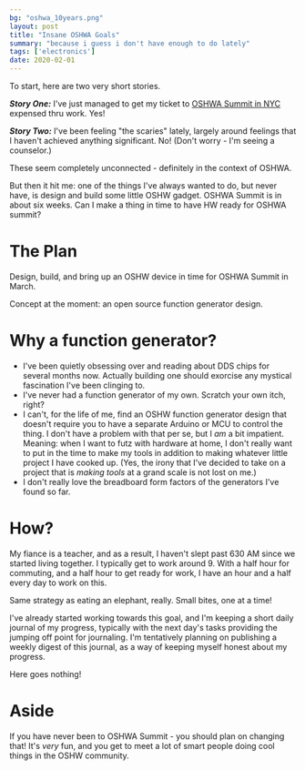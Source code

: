 ```yaml
---
bg: "oshwa_10years.png"
layout: post
title: "Insane OSHWA Goals"
summary: "because i guess i don't have enough to do lately"
tags: ['electronics']
date: 2020-02-01
---
```


To start, here are two very short stories. 

**_Story One:_** I've just managed to get my ticket to [OSHWA Summit in NYC](https://2020.oshwa.org/) expensed thru work. Yes! 

**_Story Two:_** I've been feeling "the scaries" lately, largely around feelings that I haven't achieved anything significant. No! (Don't worry - I'm seeing a counselor.) 

These seem completely unconnected - definitely in the context of OSHWA. 

But then it hit me: one of the things I've always wanted to do, but never have, is design and build some little OSHW gadget. OSHWA Summit is in about six weeks. Can I make a thing in time to have HW ready for OSHWA summit? 

# The Plan 

Design, build, and bring up an OSHW device in time for OSHWA Summit in March. 

Concept at the moment: an open source function generator design. 

# Why a function generator? 
* I've been quietly obsessing over and reading about DDS chips for several months now. Actually building one should exorcise any mystical fascination I've been clinging to. 
* I've never had a function generator of my own. Scratch your own itch, right? 
* I can't, for the life of me, find an OSHW function generator design that doesn't require you to have a separate Arduino or MCU to control the thing. I don't have a problem with that per se, but I _am_ a bit impatient. Meaning: when I want to futz with hardware at home, I don't really want to put in the time to make my tools in addition to making whatever little project I have cooked up. (Yes, the irony that I've decided to take on a project that is *making tools* at a grand scale is not lost on me.)
* I don't really love the breadboard form factors of the generators I've found so far. 

# How? 
My fiance is a teacher, and as a result, I haven't slept past 630 AM since we started living together. I typically get to work around 9. With a half hour for commuting, and a half hour to get ready for work, I have an hour and a half every day to work on this. 

Same strategy as eating an elephant, really. Small bites, one at a time! 

I've already started working towards this goal, and I'm keeping a short daily journal of my progress, typically with the next day's tasks providing the jumping off point for journaling. I'm tentatively planning on publishing a weekly digest of this journal, as a way of keeping myself honest about my progress. 

Here goes nothing!

# Aside

If you have never been to OSHWA Summit - you should plan on changing that! It's *very* fun, and you get to meet a lot of smart people doing cool things in the OSHW community.